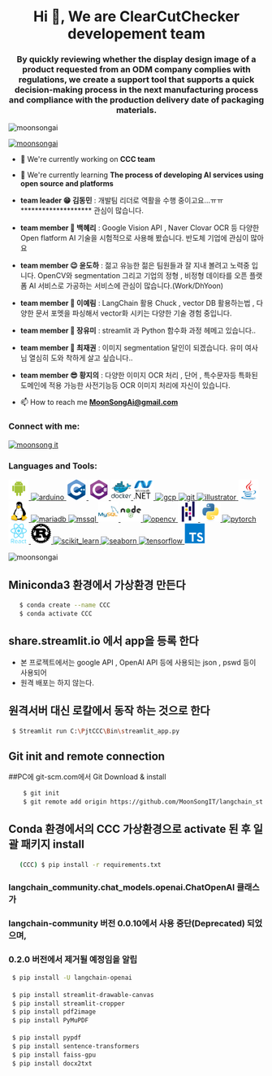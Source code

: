 <h1 align="center">Hi 👋, We are ClearCutChecker developement team</h1>
<h3 align="center">By quickly reviewing whether the display design image of a product requested from an ODM company complies with regulations, we create a support tool that supports a quick decision-making process in the next manufacturing process and compliance with the production delivery date of packaging materials.</h3>

<p align="left"> <img src="https://komarev.com/ghpvc/?username=moonsongai&label=Profile%20views&color=0e75b6&style=flat" alt="moonsongai" /> </p>

<p align="left"> <a href="https://github.com/ryo-ma/github-profile-trophy"><img src="https://github-profile-trophy.vercel.app/?username=moonsongai" alt="moonsongai" /></a> </p>

- 🔭 We're currently working on **CCC team**

- 🌱 We're currently learning **The process of developing AI services using open source and platforms**
- **team leader 😁 김동민** : 개발팀 리더로 역활을 수행 중이고요...ㅠㅠ ******************** 관심이 많습니다.
- **team member 🤪 백혜리** : Google Vision API , Naver Clovar OCR 등 다양한 Open flatform AI 기술을 시험적으로 사용해 봤습니다. 반도체 기업에 관심이 많아요
- **team member 😉 윤도하** : 젊고 유능한 젊은 팀원들과 잘 지내 볼려고  노력중 입니다. OpenCV와 segmentation 그리고 기업의 정형 , 비정형 데이타를 오픈 플랫폼 AI 서비스로 가공하는 서비스에 관심이 많습니다.(Work/DhYoon)
- **team member 🥵 이예림** : LangChain 활용 Chuck , vector DB 활용하는법 , 다양한 문서 포멧을 파싱해서 vector화 시키는 다양한 기술 경험 중입니다.
- **team member 🤠 장유미** : streamlit 과 Python 함수화 과정 헤메고 있습니다..
- **team member 🤭 최재권** : 이미지 segmentation 달인이 되겠습니다. 유미 여사님 열심히 도와 착하게 살고 싶습니다..
- **team member 😎 황지의** : 다양한 이미지 OCR 처리 , 단어 , 특수문자등 특화된 도메인에 적용 가능한 사전기능등 OCR 이미지 처리에 자신이 있습니다.

- 📫 How to reach me **MoonSongAi@gmail.com**

<h3 align="left">Connect with me:</h3>
<p align="left">
<a href="https://www.youtube.com/c/moonsong it" target="blank"><img align="center" src="https://raw.githubusercontent.com/rahuldkjain/github-profile-readme-generator/master/src/images/icons/Social/youtube.svg" alt="moonsong it" height="30" width="40" /></a>
</p>

<h3 align="left">Languages and Tools:</h3>
<p align="left"> <a href="https://developer.android.com" target="_blank" rel="noreferrer"> <img src="https://raw.githubusercontent.com/devicons/devicon/master/icons/android/android-original-wordmark.svg" alt="android" width="40" height="40"/> </a> <a href="https://www.arduino.cc/" target="_blank" rel="noreferrer"> <img src="https://cdn.worldvectorlogo.com/logos/arduino-1.svg" alt="arduino" width="40" height="40"/> </a> <a href="https://www.w3schools.com/cpp/" target="_blank" rel="noreferrer"> <img src="https://raw.githubusercontent.com/devicons/devicon/master/icons/cplusplus/cplusplus-original.svg" alt="cplusplus" width="40" height="40"/> </a> <a href="https://www.w3schools.com/cs/" target="_blank" rel="noreferrer"> <img src="https://raw.githubusercontent.com/devicons/devicon/master/icons/csharp/csharp-original.svg" alt="csharp" width="40" height="40"/> </a> <a href="https://www.docker.com/" target="_blank" rel="noreferrer"> <img src="https://raw.githubusercontent.com/devicons/devicon/master/icons/docker/docker-original-wordmark.svg" alt="docker" width="40" height="40"/> </a> <a href="https://dotnet.microsoft.com/" target="_blank" rel="noreferrer"> <img src="https://raw.githubusercontent.com/devicons/devicon/master/icons/dot-net/dot-net-original-wordmark.svg" alt="dotnet" width="40" height="40"/> </a> <a href="https://cloud.google.com" target="_blank" rel="noreferrer"> <img src="https://www.vectorlogo.zone/logos/google_cloud/google_cloud-icon.svg" alt="gcp" width="40" height="40"/> </a> <a href="https://git-scm.com/" target="_blank" rel="noreferrer"> <img src="https://www.vectorlogo.zone/logos/git-scm/git-scm-icon.svg" alt="git" width="40" height="40"/> </a> <a href="https://www.adobe.com/in/products/illustrator.html" target="_blank" rel="noreferrer"> <img src="https://www.vectorlogo.zone/logos/adobe_illustrator/adobe_illustrator-icon.svg" alt="illustrator" width="40" height="40"/> </a> <a href="https://www.java.com" target="_blank" rel="noreferrer"> <img src="https://raw.githubusercontent.com/devicons/devicon/master/icons/java/java-original.svg" alt="java" width="40" height="40"/> </a> <a href="https://www.linux.org/" target="_blank" rel="noreferrer"> <img src="https://raw.githubusercontent.com/devicons/devicon/master/icons/linux/linux-original.svg" alt="linux" width="40" height="40"/> </a> <a href="https://mariadb.org/" target="_blank" rel="noreferrer"> <img src="https://www.vectorlogo.zone/logos/mariadb/mariadb-icon.svg" alt="mariadb" width="40" height="40"/> </a> <a href="https://www.microsoft.com/en-us/sql-server" target="_blank" rel="noreferrer"> <img src="https://www.svgrepo.com/show/303229/microsoft-sql-server-logo.svg" alt="mssql" width="40" height="40"/> </a> <a href="https://www.mysql.com/" target="_blank" rel="noreferrer"> <img src="https://raw.githubusercontent.com/devicons/devicon/master/icons/mysql/mysql-original-wordmark.svg" alt="mysql" width="40" height="40"/> </a> <a href="https://nodejs.org" target="_blank" rel="noreferrer"> <img src="https://raw.githubusercontent.com/devicons/devicon/master/icons/nodejs/nodejs-original-wordmark.svg" alt="nodejs" width="40" height="40"/> </a> <a href="https://opencv.org/" target="_blank" rel="noreferrer"> <img src="https://www.vectorlogo.zone/logos/opencv/opencv-icon.svg" alt="opencv" width="40" height="40"/> </a> <a href="https://pandas.pydata.org/" target="_blank" rel="noreferrer"> <img src="https://raw.githubusercontent.com/devicons/devicon/2ae2a900d2f041da66e950e4d48052658d850630/icons/pandas/pandas-original.svg" alt="pandas" width="40" height="40"/> </a> <a href="https://www.python.org" target="_blank" rel="noreferrer"> <img src="https://raw.githubusercontent.com/devicons/devicon/master/icons/python/python-original.svg" alt="python" width="40" height="40"/> </a> <a href="https://pytorch.org/" target="_blank" rel="noreferrer"> <img src="https://www.vectorlogo.zone/logos/pytorch/pytorch-icon.svg" alt="pytorch" width="40" height="40"/> </a> <a href="https://reactjs.org/" target="_blank" rel="noreferrer"> <img src="https://raw.githubusercontent.com/devicons/devicon/master/icons/react/react-original-wordmark.svg" alt="react" width="40" height="40"/> </a> <a href="https://www.rust-lang.org" target="_blank" rel="noreferrer"> <img src="https://raw.githubusercontent.com/devicons/devicon/master/icons/rust/rust-plain.svg" alt="rust" width="40" height="40"/> </a> <a href="https://scikit-learn.org/" target="_blank" rel="noreferrer"> <img src="https://upload.wikimedia.org/wikipedia/commons/0/05/Scikit_learn_logo_small.svg" alt="scikit_learn" width="40" height="40"/> </a> <a href="https://seaborn.pydata.org/" target="_blank" rel="noreferrer"> <img src="https://seaborn.pydata.org/_images/logo-mark-lightbg.svg" alt="seaborn" width="40" height="40"/> </a> <a href="https://www.tensorflow.org" target="_blank" rel="noreferrer"> <img src="https://www.vectorlogo.zone/logos/tensorflow/tensorflow-icon.svg" alt="tensorflow" width="40" height="40"/> </a> <a href="https://www.typescriptlang.org/" target="_blank" rel="noreferrer"> <img src="https://raw.githubusercontent.com/devicons/devicon/master/icons/typescript/typescript-original.svg" alt="typescript" width="40" height="40"/> </a> </p>

<p><img align="center" src="https://github-readme-streak-stats.herokuapp.com/?user=moonsongai&" alt="moonsongai" /></p>




## Miniconda3 환경에서 가상환경 만든다
```bash
   $ conda create --name CCC
   $ conda activate CCC
```
## share.streamlit.io 에서 app을 등록 한다
- 본 프로젝트에서는 google API , OpenAI API 등에 사용되는 json , pswd 등이 사용되어 
 - 원격 배포는 하지 않는다. 

## 원격서버 대신 로칼에서 동작 하는 것으로 한다 
```bash
 $ Streamlit run C:\PjtCCC\Bin\streamlit_app.py
```
## Git init and remote connection
##PC에 git-scm.com에서 Git Download & install

```bash
    $ git init  
    $ git remote add origin https://github.com/MoonSongIT/langchain_st.git
```
## Conda 환경에서의 CCC 가상환경으로 activate 된 후 일괄 패키지 install
```bash
   (CCC) $ pip install -r requirements.txt
``` 
### langchain_community.chat_models.openai.ChatOpenAI 클래스가 
### langchain-community 버전 0.0.10에서 사용 중단(Deprecated) 되었으며,
### 0.2.0 버전에서 제거될 예정임을 알립
```bash
 $ pip install -U langchain-openai

 $ pip install streamlit-drawable-canvas
 $ pip install streamlit-cropper
 $ pip install pdf2image
 $ pip install PyMuPDF

 $ pip install pypdf
 $ pip install sentence-transformers
 $ pip install faiss-gpu
 $ pip install docx2txt
```

